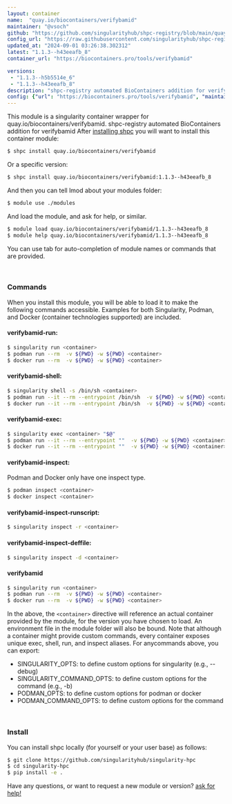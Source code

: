 ```yaml
---
layout: container
name:  "quay.io/biocontainers/verifybamid"
maintainer: "@vsoch"
github: "https://github.com/singularityhub/shpc-registry/blob/main/quay.io/biocontainers/verifybamid/container.yaml"
config_url: "https://raw.githubusercontent.com/singularityhub/shpc-registry/main/quay.io/biocontainers/verifybamid/container.yaml"
updated_at: "2024-09-01 03:26:38.302312"
latest: "1.1.3--h43eeafb_8"
container_url: "https://biocontainers.pro/tools/verifybamid"

versions:
 - "1.1.3--h5b5514e_6"
 - "1.1.3--h43eeafb_8"
description: "shpc-registry automated BioContainers addition for verifybamid"
config: {"url": "https://biocontainers.pro/tools/verifybamid", "maintainer": "@vsoch", "description": "shpc-registry automated BioContainers addition for verifybamid", "latest": {"1.1.3--h43eeafb_8": "sha256:301ab0f60bbf69f4be566fd5e29e429f80f01fafa588ec8d79cb8bb8cb21f692"}, "tags": {"1.1.3--h5b5514e_6": "sha256:8e721261d0eae5c7b6c24742dd9713cd2878351882c65f2b4903d4df456a6024", "1.1.3--h43eeafb_8": "sha256:301ab0f60bbf69f4be566fd5e29e429f80f01fafa588ec8d79cb8bb8cb21f692"}, "docker": "quay.io/biocontainers/verifybamid"}
---
```


This module is a singularity container wrapper for quay.io/biocontainers/verifybamid.
shpc-registry automated BioContainers addition for verifybamid
After [installing shpc](#install) you will want to install this container module:


```bash
$ shpc install quay.io/biocontainers/verifybamid
```

Or a specific version:

```bash
$ shpc install quay.io/biocontainers/verifybamid:1.1.3--h43eeafb_8
```

And then you can tell lmod about your modules folder:

```bash
$ module use ./modules
```

And load the module, and ask for help, or similar.

```bash
$ module load quay.io/biocontainers/verifybamid/1.1.3--h43eeafb_8
$ module help quay.io/biocontainers/verifybamid/1.1.3--h43eeafb_8
```

You can use tab for auto-completion of module names or commands that are provided.

<br>

### Commands

When you install this module, you will be able to load it to make the following commands accessible.
Examples for both Singularity, Podman, and Docker (container technologies supported) are included.

#### verifybamid-run:

```bash
$ singularity run <container>
$ podman run --rm  -v ${PWD} -w ${PWD} <container>
$ docker run --rm  -v ${PWD} -w ${PWD} <container>
```

#### verifybamid-shell:

```bash
$ singularity shell -s /bin/sh <container>
$ podman run --it --rm --entrypoint /bin/sh  -v ${PWD} -w ${PWD} <container>
$ docker run --it --rm --entrypoint /bin/sh  -v ${PWD} -w ${PWD} <container>
```

#### verifybamid-exec:

```bash
$ singularity exec <container> "$@"
$ podman run --it --rm --entrypoint ""  -v ${PWD} -w ${PWD} <container> "$@"
$ docker run --it --rm --entrypoint ""  -v ${PWD} -w ${PWD} <container> "$@"
```

#### verifybamid-inspect:

Podman and Docker only have one inspect type.

```bash
$ podman inspect <container>
$ docker inspect <container>
```

#### verifybamid-inspect-runscript:

```bash
$ singularity inspect -r <container>
```

#### verifybamid-inspect-deffile:

```bash
$ singularity inspect -d <container>
```



#### verifybamid

```bash
$ singularity run <container>
$ podman run --rm  -v ${PWD} -w ${PWD} <container>
$ docker run --rm  -v ${PWD} -w ${PWD} <container>
```


In the above, the `<container>` directive will reference an actual container provided
by the module, for the version you have chosen to load. An environment file in the
module folder will also be bound. Note that although a container
might provide custom commands, every container exposes unique exec, shell, run, and
inspect aliases. For anycommands above, you can export:

 - SINGULARITY_OPTS: to define custom options for singularity (e.g., --debug)
 - SINGULARITY_COMMAND_OPTS: to define custom options for the command (e.g., -b)
 - PODMAN_OPTS: to define custom options for podman or docker
 - PODMAN_COMMAND_OPTS: to define custom options for the command

<br>

### Install

You can install shpc locally (for yourself or your user base) as follows:

```bash
$ git clone https://github.com/singularityhub/singularity-hpc
$ cd singularity-hpc
$ pip install -e .
```

Have any questions, or want to request a new module or version? [ask for help!](https://github.com/singularityhub/singularity-hpc/issues)